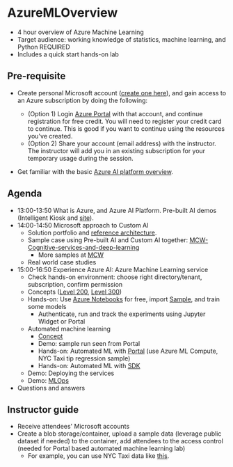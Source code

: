 # AzureMLOverview
- 4 hour overview of Azure Machine Learning
- Target audience: working knowledge of statistics, machine learning, and Python REQUIRED
- Includes a quick start hands-on lab

## Pre-requisite
- Create personal Microsoft account ([create one here](https://outlook.live.com/owa/?nlp=1&signup=1)), and gain access to an Azure subscription by doing the following:
    - (Option 1) Login [Azure Portal](https://portal.azure.com/) with that account, and continue registration for free credit. You will need to register your credit card to continue. This is good if you want to continue using the resources you've created.
    - (Option 2) Share your account (email address) with the instructor. The instructor will add you in an existing subscription for your temporary usage during the session.

- Get familiar with the basic [Azure AI platform overview](https://azure.microsoft.com/en-us/overview/ai-platform/).

## Agenda
- 13:00-13:50 What is Azure, and Azure AI Platform. Pre-built AI demos (Intelligent Kiosk and [site](https://azure.microsoft.com/en-us/services/cognitive-services/)).
- 14:00-14:50 Microsoft approach to Custom AI
    - Solution portfolio and [reference architecture](https://github.com/dem108/AMLWorkshop-IotEdge-DevOps/blob/master/doc/decks/Microsoft%20AI%20Architecture%20one-slider-EN-v20190513.pdf).
    - Sample case using Pre-built AI and Custom AI together: [MCW-Cognitive-services-and-deep-learning](https://github.com/microsoft/MCW-Cognitive-services-and-deep-learning)
      - More samples at [MCW](https://microsoftcloudworkshop.com/)
    - Real world case studies
- 15:00-16:50 Experience Azure AI: Azure Machine Learning service
    - Check hands-on environment: choose right directory/tenant, subscription, confirm permission
    - Concepts ([Level 200](https://github.com/dem108/AzureMLOverview/blob/master/doc/decks/Azure%20Machine%20Learning%20service%20-%20L200%20v20181205.pdf), [Level 300](https://github.com/dem108/AzureMLOverview/blob/master/doc/decks/Azure%20Machine%20Learning%20service%20-%20L300%20v20181205.pdf))
    - Hands-on: Use [Azure Notebooks](https://notebooks.azure.com/) for free, import [Sample](https://github.com/Azure/MachineLearningNotebooks/), and train some models
        - Authenticate, run and track the experiments using Jupyter Widget or Portal
    - Automated machine learning
        - [Concept](https://docs.microsoft.com/en-us/azure/machine-learning/service/concept-automated-ml)
        - Demo: sample run seen from Portal
        - Hands-on: Automated ML with [Portal](https://docs.microsoft.com/en-us/azure/machine-learning/service/how-to-create-portal-experiments) (use Azure ML Compute, NYC Taxi tip regression sample)
        - Hands-on: Automated ML with [SDK](https://docs.microsoft.com/en-us/azure/machine-learning/service/how-to-configure-auto-train)
    - Demo: Deploying the services
    - Demo: [MLOps](https://docs.microsoft.com/en-us/azure/machine-learning/service/concept-model-management-and-deployment)
- Questions and answers

## Instructor guide
- Receive attendees' Microsoft accounts
- Create a blob storage/container, upload a sample data (leverage public dataset if needed) to the container, add attendees to the access control (needed for Portal based automated machine learning lab)
    - For example, you can use NYC Taxi data like [this](https://docs.microsoft.com/en-us/azure/open-datasets/tutorial-opendatasets-automl).


